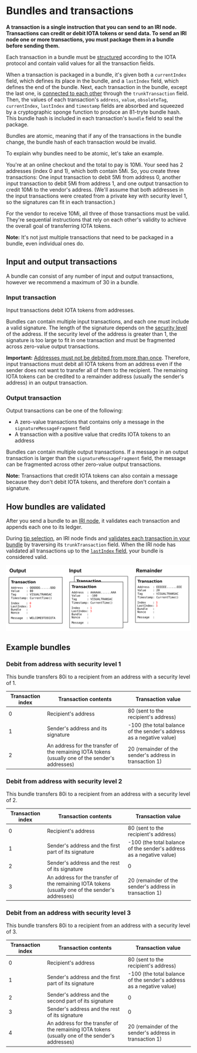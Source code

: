 # Bundles and transactions

**A transaction is a single instruction that you can send to an IRI node. Transactions can credit or debit IOTA tokens or send data. To send an IRI node one or more transactions, you must package them in a bundle before sending them.**

Each transaction in a bundle must be [structured](../references/structure-of-a-transaction.md) according to the IOTA protocol and contain valid values for all the transaction fields.

When a transaction is packaged in a bundle, it's given both a `currentIndex` field, which defines its place in the bundle, and a `lastIndex` field, which defines the end of the bundle. Next, each transaction in the bundle, except the last one, is [connected to each other](../references/structure-of-a-bundle.md) through the `trunkTransaction` field. Then, the values of each transaction's `address`, `value`, `obsoleteTag`, `currentIndex`, `lastIndex` and `timestamp` fields are absorbed and squeezed by a cryptographic sponge function to produce an 81-tryte bundle hash. This bundle hash is included in each transaction's `bundle` field to seal the package.

Bundles are atomic, meaning that if any of the transactions in the bundle change, the bundle hash of each transaction would be invalid.

To explain why bundles need to be atomic, let's take an example.

You're at an online checkout and the total to pay is 10Mi. Your seed has 2 addresses (index 0 and 1), which both contain 5Mi. So, you create three transactions: One input transaction to debit 5Mi from address 0, another input transaction to debit 5Mi from address 1, and one output transaction to credit 10Mi to the vendor's address. (We'll assume that both addresses in the input transactions were created from a private key with security level 1, so the signatures can fit in each transaction.)

For the vendor to receive 10Mi, all three of those transactions must be valid. They're sequential instructions that rely on each other's validity to achieve the overall goal of transferring IOTA tokens.

**Note:** It's not just multiple transactions that need to be packaged in a bundle, even individual ones do.

## Input and output transactions

A bundle can consist of any number of input and output transactions, however we recommend a maximum of 30 in a bundle.

### Input transaction

Input transactions debit IOTA tokens from addresses.

Bundles can contain multiple input transactions, and each one must include a valid signature. The length of the signature depends on the [security level](../references/security-levels.md) of the address. If the security level of the address is greater than 1, the signature is too large to fit in one transaction and must be fragmented across zero-value output transactions.

**Important:** [Addresses must not be debited from more than once](../concepts/addresses-and-signatures.md#address-reuse). Therefore, input transactions must debit all IOTA tokens from an address even if the sender does not want to transfer all of them to the recipient. The remaining IOTA tokens can be credited to a remainder address (usually the sender's address) in an output transaction.

### Output transaction

Output transactions can be one of the following:

* A zero-value transactions that contains only a message in the `signatureMessageFragment` field
* A transaction with a positive value that credits IOTA tokens to an address

Bundles can contain multiple output transactions. If a message in an output transaction is larger than the `signatureMessageFragment` field, the message can be fragmented across other zero-value output transactions.

**Note:** Transactions that credit IOTA tokens can also contain a message because they don't debit IOTA tokens, and therefore don't contain a signature.

## How bundles are validated

After you send a bundle to an [IRI node](root://iri/0.1/introduction/overview.md), it validates each transaction and appends each one to its ledger.

During [tip selection](root://the-tangle/0.1/concepts/tip-selection.md), an IRI node finds and [validates each transaction in your bundle](root://iri/0.1/concepts/transaction-validation.md#bundle-validator) by traversing its `trunkTransaction` field. When the IRI node has validated all transactions up to the [`lastIndex` field](../references/structure-of-a-transaction.md), your bundle is considered valid.

![Example of a bundle of 4 transactions](../bundle.png)

## Example bundles

### Debit from address with security level 1

This bundle transfers 80i to a recipient from an address with a security level of 1.

| Transaction index | Transaction contents                                                     | Transaction value                                          |
| ----- | ------------------------------------------------------------------------- | --------------------------------------------------------------- |
| 0     | Recipient's address                       | 80 (sent to the recipient's address)                    |
| 1     | Sender's address and its signature | -100 (the total balance of the sender's address as a negative value) |
| 2    | An address for the transfer of the remaining IOTA tokens (usually one of the sender's addresses)                      | 20 (remainder of the sender's address in transaction 1)                          |

### Debit from address with security level 2

This bundle transfers 80i to a recipient from an address with a security level of 2.

| Transaction index | Transaction contents                                                     | Transaction value                                          |
| ----- | ------------------------------------------------------------------------- | --------------------------------------------------------------- |
| 0     | Recipient's address                       | 80 (sent to the recipient's address)                    |
| 1     | Sender's address and the first part of its signature | -100 (the total balance of the sender's address as a negative value) |
| 2     | Sender's address and the rest of its signature                                        | 0                                                               |
| 3     | An address for the transfer of the remaining IOTA tokens (usually one of the sender's addresses)                      | 20 (remainder of the sender's address in transaction 1)                          |

### Debit from an address with security level 3

This bundle transfers 80i to a recipient from an address with a security level of 3.

| Transaction index | Transaction contents                                                     | Transaction value                                          |
| ----- | ------------------------------------------------------------------------- | --------------------------------------------------------------- |
| 0     | Recipient's address                       | 80 (sent to the recipient's address)                    |
| 1     | Sender's address and the first part of its signature | -100 (the total balance of the sender's address as a negative value) |
| 2     | Sender's address and the second part of its signature                                         | 0                                                               |
| 3    | Sender's address and the rest of its signature                                         | 0                                                               |
| 4     | An address for the transfer of the remaining IOTA tokens (usually one of the sender's addresses)                             | 20 (remainder of the sender's address in transaction 1)                          |

